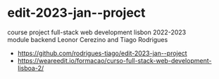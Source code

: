 # edit-2023-jan--project

course project full-stack web development lisbon 2022-2023  
module backend
Leonor Cerezino and Tiago Rodrigues

- https://github.com/rodrigues-tiago/edit-2023-jan--project
- https://weareedit.io/formacao/curso-full-stack-web-development-lisboa-2/

